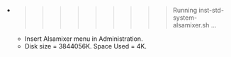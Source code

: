 * >>>>>>>>> Running inst-std-system-alsamixer.sh ...
  * Insert Alsamixer menu in Administration.
  * Disk size = 3844056K. Space Used = 4K.
